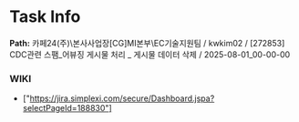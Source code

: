 # Task Info

**Path:** 카페24(주)\본사사업장\[CG]MI본부\EC기술지원팀 / kwkim02 / [272853] CDC관련 스팸_어뷰징 게시물 처리 _ 게시물 데이터 삭제 / 2025-08-01_00-00-00

### WIKI
- ["https://jira.simplexi.com/secure/Dashboard.jspa?selectPageId=188830"]


